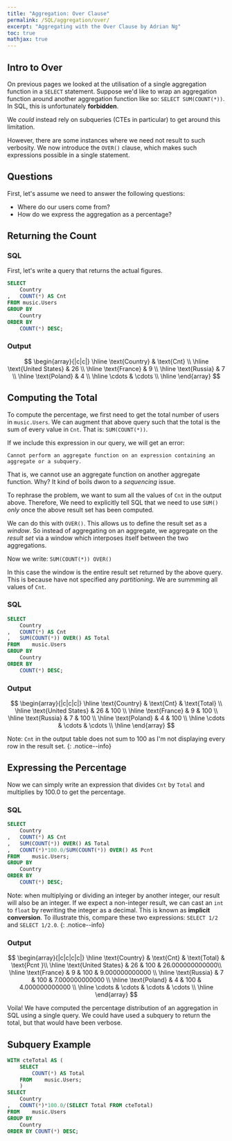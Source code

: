 ```yaml
---
title: "Aggregation: Over Clause"
permalink: /SQL/aggregation/over/
excerpt: "Aggregating with the Over Clause by Adrian Ng"
toc: true
mathjax: true
---
```


## Intro to Over

On previous pages we looked at the utilisation of a single aggregation function in a `SELECT` statement.
Suppose we'd like to wrap an aggregation function around another aggregation function like so: `SELECT SUM(COUNT(*))`.
In SQL, this is unfortunately __forbidden__. 

We _could_ instead rely on subqueries (CTEs in particular) to get around this limitation.

However, there are some instances where we need not result to such verbosity.
We now introduce the `OVER()` clause, which makes such expressions possible in a single statement.

## Questions

First, let's assume we need to answer the following questions:

* Where do our users come from? 
* How do we express the aggregation as a percentage?

## Returning the Count

### SQL 

First, let's write a query that returns the actual figures.

```sql
SELECT
	Country
,	COUNT(*) AS Cnt
FROM music.Users
GROUP BY
	Country
ORDER BY 
	COUNT(*) DESC;
```

### Output 

$$
\begin{array}{|c|c|}
\hline
\text{Country} & \text{Cnt} \\ 
\hline
\text{United States} & 26 \\
\hline
\text{France} & 9 \\
\hline
\text{Russia} & 7 \\
\hline
\text{Poland} & 4 \\
\hline
\cdots & \cdots \\
\hline
\end{array}
$$

## Computing the Total

To compute the percentage, we first need to get the total number of users in `music.Users`.
We can augment that above query such that the total is the sum of every value in `Cnt`.
That is: `SUM(COUNT(*))`.

If we include this expression in our query, we will get an error:

`Cannot perform an aggregate function on an expression containing an aggregate or a subquery.`

That is, we cannot use an aggregate function on another aggregate function. 
Why? It kind of boils dwon to a _sequencing_ issue. 

To rephrase the problem, we want to sum all the values of `Cnt` in the output above.
Therefore, We need to explicitly tell SQL that we need to use `SUM()` _only_ once the above result set has been computed.

We can do this with `OVER()`.
This allows us to define the result set as a _window_. 
So instead of aggregating on an aggregate, we aggregate on the _result set_ via a window which interposes itself between the two aggregations.

Now we write: `SUM(COUNT(*)) OVER()`

In this case the window is the entire result set returned by the above query.
This is because have not specified any _partitioning_. 
We are summming all values of `Cnt`.

### SQL

```sql
SELECT
	Country
,	COUNT(*) AS Cnt
,	SUM(COUNT(*)) OVER() AS Total
FROM	music.Users
GROUP BY
	Country
ORDER BY 
	COUNT(*) DESC;
```

### Output

$$
\begin{array}{|c|c|c|}
\hline
\text{Country} & \text{Cnt} & \text{Total} \\ 
\hline
\text{United States} & 26 & 100 \\
\hline
\text{France} & 9 & 100 \\
\hline
\text{Russia} & 7 & 100 \\
\hline
\text{Poland} & 4 & 100 \\
\hline
\cdots & \cdots & \cdots \\
\hline
\end{array}
$$

Note: `Cnt` in the output table does not sum to 100 as I'm not displaying every row in the result set.
{: .notice--info}


## Expressing the Percentage

Now we can simply write an expression that divides `Cnt` by `Total` and multiplies by 100.0 to get the percentage.

### SQL

```sql
SELECT
	Country
,	COUNT(*) AS Cnt
,	SUM(COUNT(*)) OVER() AS Total
,	COUNT(*)*100.0/SUM(COUNT(*)) OVER() AS Pcnt
FROM	music.Users;
GROUP BY
	Country
ORDER BY
	COUNT(*) DESC;
```

Note: when multiplying or dividing an integer by another integer, our result will also be an integer.
If we expect a non-integer result, we can cast an `int` to `float` by rewriting the integer as a decimal.
This is known as __implicit conversion__.
To illustrate this, compare these two expressions: `SELECT 1/2` and `SELECT 1/2.0`.
{: .notice--info}

### Output

$$
\begin{array}{|c|c|c|c|}
\hline
\text{Country} & \text{Cnt} & \text{Total} & \text{Pcnt }\\ 
\hline
\text{United States} & 26 & 100 & 26.000000000000\\
\hline
\text{France} & 9 & 100 & 9.000000000000 \\
\hline
\text{Russia} & 7 & 100 & 7.000000000000 \\
\hline
\text{Poland} & 4 & 100 & 4.000000000000 \\
\hline
\cdots & \cdots & \cdots & \cdots \\
\hline
\end{array}
$$


Voila! We have computed the percentage distribution of an aggregation in SQL using a single query.
We could have used a subquery to return the total, but that would have been verbose.

## Subquery Example

```sql
WITH cteTotal AS (
	SELECT
		COUNT(*) AS Total
	FROM 	music.Users;
	)
SELECT
	Country
,	COUNT(*)*100.0/(SELECT Total FROM cteTotal)
FROM	music.Users
GROUP BY 
	Country
ORDER BY COUNT(*) DESC;
```
